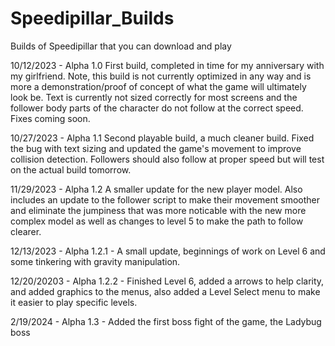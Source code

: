 # Speedipillar_Builds
Builds of Speedipillar that you can download and play

10/12/2023 - Alpha 1.0 First build, completed in time for my anniversary with my girlfriend. Note, this build is not currently optimized in any way and is more a demonstration/proof of concept of what the game will ultimately look be. Text is currently not sized correctly for most screens and the follower body parts of the character do not follow at the correct speed. Fixes coming soon.

10/27/2023 - Alpha 1.1 Second playable build, a much cleaner build. Fixed the bug with text sizing and updated the game's movement to improve collision detection. Followers should also follow at proper speed but will test on the actual build tomorrow.

11/29/2023 - Alpha 1.2 A smaller update for the new player model. Also includes an update to the follower script to make their movement smoother and eliminate the jumpiness that was more noticable with the new more complex model as well as changes to level 5 to make the path to follow clearer.

12/13/2023 - Alpha 1.2.1 - A small update, beginnings of work on Level 6 and some tinkering with gravity manipulation.

12/20/20203 - Alpha 1.2.2 - Finished Level 6, added a arrows to help clarity, and added graphics to the menus, also added a Level Select menu to make it easier to play specific levels.

2/19/2024 - Alpha 1.3 - Added the first boss fight of the game, the Ladybug boss